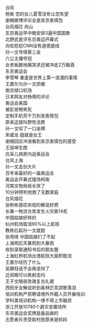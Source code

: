 台风  
杨紫 您的女儿夏雪没有让您失望  
谢楠微博评论全是吴京表情包  
台风烟花 舟山  
东京奥运早中晚安排3遍中国国歌  
北野武差评东京奥运开幕式  
向佐怒怼CNN没有道德底线  
孙一文夺得第三金  
六公主播夺冠  
女老板跪地痛哭求还被冲走2万箱酒  
东京奥运会  
李雪琴 重逢是世界上第一浪漫的事情  
王嘉尔为孙一文骄傲  
南京禄口机场  
日本网友对杨倩的评论  
奥运会美国  
被彭昱畅笑死  
定制手机壳千万别发表情包  
原来这就叫野性消费  
孙一文咬了一口金牌  
宋威龙 姐就是女王  
谢楠回应冲浪看到吴京表情包的感受  
王丽坤生图  
应采儿病房内追奥运会  
台风上海  
孙一文击剑大片  
百年来最好的一届奥运会  
奥运会开幕式撞场柯南  
河南文物局局长哭了  
10分钟预判他救了无数家庭  
台风烟花  
张彬彬感叹央视的解说好燃  
长春一物流仓库发生火灾致14死  
中国姑娘好样的  
杭州机场取消90%以上航班  
教练扛起孙一文就跑  
张雨绮 中国姑娘们了不起  
上海明后天暴雨到大暴雨  
收到录取通知书后的朋友圈  
上海虹桥机场出港航班大面积取消  
王嘉尔经历了什么  
吴静钰说不会再坚持了  
近视眼可以练射击吗  
王子文暗夜玫瑰复古礼裙  
西班牙女解说听到奥林匹克颂歌落泪  
培训机构严禁聘请境外外籍人员开展培训  
学科类培训机构一律不得上市融资  
浙江开放10780个避灾安置场所  
东京奥运会奖牌是废品做的  
志愿者斥责受助村民原来是妈妈  
